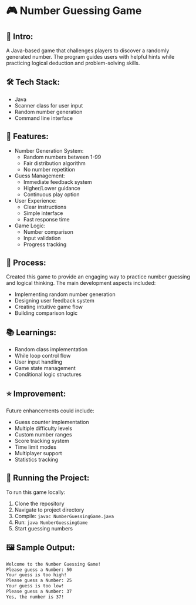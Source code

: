 # 🎮 Number Guessing Game
## 🎯 Intro:
A Java-based game that challenges players to discover a randomly generated number. The program guides users with helpful hints while practicing logical deduction and problem-solving skills.

## 🛠️ Tech Stack:
* Java
* Scanner class for user input
* Random number generation
* Command line interface

## 💫 Features:
* Number Generation System:
  * Random numbers between 1-99
  * Fair distribution algorithm
  * No number repetition
* Guess Management:
  * Immediate feedback system
  * Higher/Lower guidance
  * Continuous play option
* User Experience:
  * Clear instructions
  * Simple interface
  * Fast response time
* Game Logic:
  * Number comparison
  * Input validation
  * Progress tracking

## 📝 Process:
Created this game to provide an engaging way to practice number guessing and logical thinking. The main development aspects included:
* Implementing random number generation
* Designing user feedback system
* Creating intuitive game flow
* Building comparison logic

## 📚 Learnings:
* Random class implementation
* While loop control flow
* User input handling
* Game state management
* Conditional logic structures

## ⭐ Improvement:
Future enhancements could include:
* Guess counter implementation
* Multiple difficulty levels
* Custom number ranges
* Score tracking system
* Time limit modes
* Multiplayer support
* Statistics tracking

## 🚀 Running the Project:
To run this game locally:
1. Clone the repository
2. Navigate to project directory
3. Compile: `javac NumberGuessingGame.java`
4. Run: `java NumberGuessingGame`
5. Start guessing numbers

## 🖼️ Sample Output:
```bash
Welcome to the Number Guessing Game!
Please guess a Number: 50
Your guess is too high!
Please guess a Number: 25
Your guess is too low!
Please guess a Number: 37
Yes, the number is 37!
